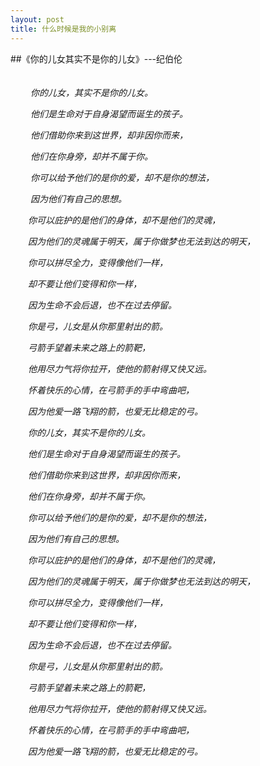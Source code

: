 ```yaml
---
layout: post
title: 什么时候是我的小别离
---
```


##《你的儿女其实不是你的儿女》---纪伯伦<p>

　　		
　　		*你的儿女，其实不是你的儿女。*
　　		<p>
　　	    *他们是生命对于自身渴望而诞生的孩子。*
　　     <p>
　　    *他们借助你来到这世界，却非因你而来，*
　　     <p>
　　    *他们在你身旁，却并不属于你。*
　　     <p>
　　	   *你可以给予他们的是你的爱，却不是你的想法，*
　　    <p>
　　   *因为他们有自己的思想。*
　　   <p>
　　*你可以庇护的是他们的身体，却不是他们的灵魂，*
　　<p>
　　*因为他们的灵魂属于明天，属于你做梦也无法到达的明天，*
　　<p>
　　*你可以拼尽全力，变得像他们一样，*
　　<p>
　　*却不要让他们变得和你一样，*
　　<p>
　　*因为生命不会后退，也不在过去停留。*
　　<p>
　　*你是弓，儿女是从你那里射出的箭。*
　　<p>
　　*弓箭手望着未来之路上的箭靶，*
　　<p>
　　*他用尽力气将你拉开，使他的箭射得又快又远。*
　　<p>
　　*怀着快乐的心情，在弓箭手的手中弯曲吧，*
　　<p>
　　*因为他爱一路飞翔的箭，也爱无比稳定的弓。*
　　<p>
　　*你的儿女，其实不是你的儿女。*
　　<p>
　　*他们是生命对于自身渴望而诞生的孩子。*
　　<p>
　　*他们借助你来到这世界，却非因你而来，*
　　<p>
　　*他们在你身旁，却并不属于你。*
　　<p>
　　*你可以给予他们的是你的爱，却不是你的想法，*
　　<p>
　　*因为他们有自己的思想。*
　　<p>
　　*你可以庇护的是他们的身体，却不是他们的灵魂，*
　　<p>
　　*因为他们的灵魂属于明天，属于你做梦也无法到达的明天，*
　　<p>
　　*你可以拼尽全力，变得像他们一样，*
　　<p>
　　*却不要让他们变得和你一样，*
　　<p>
　　*因为生命不会后退，也不在过去停留。*
　　<p>
　　*你是弓，儿女是从你那里射出的箭。*
　　<p>
　　*弓箭手望着未来之路上的箭靶，*
　　<p>
　　*他用尽力气将你拉开，使他的箭射得又快又远。*
　　<p>
　　*怀着快乐的心情，在弓箭手的手中弯曲吧，*
　　<p>
　　*因为他爱一路飞翔的箭，也爱无比稳定的弓。*